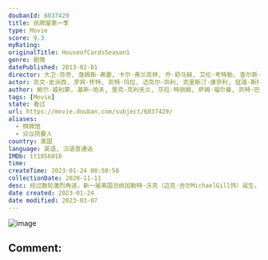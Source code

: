 ```yaml
---
doubanId: 6037429
title: 纸牌屋第一季
type: Movie
score: 9.3
myRating: 
originalTitle: HouseofCardsSeason1
genre: 剧情
datePublished: 2013-02-01
director: 大卫·芬奇, 詹姆斯·弗雷, 卡尔·弗兰克林, 乔·舒马赫, 艾伦·考特勒, 查尔斯·麦克道格
actor: 凯文·史派西, 罗宾·怀特, 凯特·玛拉, 迈克尔·凯利, 克里斯汀·康奈利, 寇瑞·斯托尔, 沙基纳·贾弗里, 何家蓓, 康斯坦斯·齐默, 马赫沙拉·阿里, 瑞秋·布罗斯纳安, 雷格·, 伊丽莎白·诺蒙特, 菲利斯·萨莫维尔, 苏珊·萨瓦, 沃斯·史蒂文斯, 阿尔·萨皮恩扎, 丹·茨斯基, 杰妮·阿特金森, 查克·库珀, 妮妮·勒惠恩, 本·海兰德, 杰里米·, 波利斯·麦戈法, 拉里·派恩, 本·丹尼尔斯, 塞巴斯蒂安·阿塞勒斯, 迈克尔·吉尔, 弗朗西斯·斯威夫特, 内森·达罗
author: 鲍尔·威利蒙, 基斯·哈夫, 里克·克利夫兰, 莎拉·特丽姆, 萨姆·福尔曼, 凯特·巴尔瑙, 吉娜·琼弗里多, 安德鲁·戴维斯, 迈克尔·多布斯
tags: [Movie]
state: 看过
url: https://movie.douban.com/subject/6037429/
aliases:
  - 棋牌馆
  - 众议院要人
country: 美国
language: 英语, 汉语普通话
IMDb: tt1856010
time: 
createTime: 2023-01-24 00:50:58
collectionDate: 2020-11-11
desc: 经过数轮激烈角逐，新一届美国总统加勒特·沃克（迈克·吉尔MichaelGill饰）诞生，自称水管工的众议院多数党党鞭弗兰西斯·安德伍德（凯文·史派西KevinSpacey饰）在其背后功不可...
date created: 2023-01-24
date modified: 2023-03-07
---
```


![image](p2162615597.jpg)

Comment:
---
